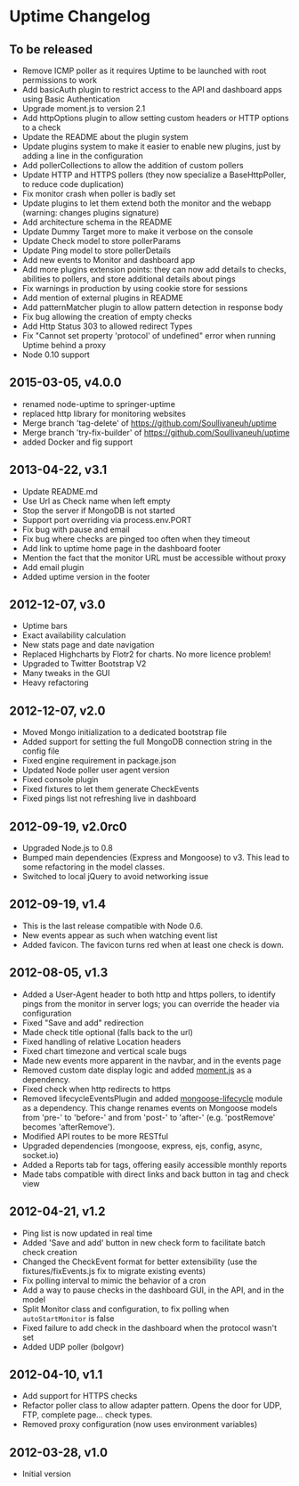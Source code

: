 Uptime Changelog
================

To be released
--------------

* Remove ICMP poller as it requires Uptime to be launched with root permissions to work
* Add basicAuth plugin to restrict access to the API and dashboard apps using Basic Authentication
* Upgrade moment.js to version 2.1
* Add httpOptions plugin to allow setting custom headers or HTTP options to a check
* Update the README about the plugin system
* Update plugins system to make it easier to enable new plugins, just by adding a line in the configuration
* Add pollerCollections to allow the addition of custom pollers
* Update HTTP and HTTPS pollers (they now specialize a BaseHttpPoller, to reduce code duplication)
* Fix monitor crash when poller is badly set
* Update plugins to let them extend both the monitor and the webapp (warning: changes plugins signature)
* Add architecture schema in the README
* Update Dummy Target more to make it verbose on the console
* Update Check model to store pollerParams
* Update Ping model to store pollerDetails
* Add new events to Monitor and dashboard app
* Add more plugins extension points: they can now add details to checks, abilities to pollers, and store additional details about pings
* Fix warnings in production by using cookie store for sessions
* Add mention of external plugins in README
* Add patternMatcher plugin to allow pattern detection in response body
* Fix bug allowing the creation of empty checks
* Add Http Status 303 to allowed redirect Types
* Fix "Cannot set property 'protocol' of undefined" error when running Uptime behind a proxy
* Node 0.10 support


2015-03-05, v4.0.0
------------------
* renamed node-uptime to springer-uptime
* replaced http library for monitoring websites
* Merge branch 'tag-delete' of https://github.com/Soullivaneuh/uptime
* Merge branch 'try-fix-builder' of https://github.com/Soullivaneuh/uptime
* added Docker and fig support


2013-04-22, v3.1
----------------

* Update README.md
* Use Url as Check name when left empty
* Stop the server if MongoDB is not started
* Support port overriding via process.env.PORT
* Fix bug with pause and email
* Fix bug where checks are pinged too often when they timeout
* Add link to uptime home page in the dashboard footer
* Mention the fact that the monitor URL must be accessible without proxy
* Add email plugin
* Added uptime version in the footer

2012-12-07, v3.0
----------------

* Uptime bars
* Exact availability calculation
* New stats page and date navigation
* Replaced Highcharts by Flotr2 for charts. No more licence problem!
* Upgraded to Twitter Bootstrap V2
* Many tweaks in the GUI
* Heavy refactoring

2012-12-07, v2.0
----------------

* Moved Mongo initialization to a dedicated bootstrap file
* Added support for setting the full MongoDB connection string in the config file
* Fixed engine requirement in package.json
* Updated Node poller user agent version
* Fixed console plugin
* Fixed fixtures to let them generate CheckEvents
* Fixed pings list not refreshing live in dashboard

2012-09-19, v2.0rc0
-------------------

* Upgraded Node.js to 0.8
* Bumped main dependencies (Express and Mongoose) to v3. This lead to some refactoring in the model classes.
* Switched to local jQuery to avoid networking issue

2012-09-19, v1.4
----------------

* This is the last release compatible with Node 0.6.
* New events appear as such when watching event list
* Added favicon. The favicon turns red when at least one check is down.

2012-08-05, v1.3
----------------

* Added a User-Agent header to both http and https pollers, to identify pings from the monitor in server logs; you can override the header via configuration
* Fixed "Save and add" redirection
* Made check title optional (falls back to the url)
* Fixed handling of relative Location headers
* Fixed chart timezone and vertical scale bugs
* Made new events more apparent in the navbar, and in the events page
* Removed custom date display logic and added [moment.js](http://momentjs.com/) as a dependency.
* Fixed check when http redirects to https
* Removed lifecycleEventsPlugin and added [mongoose-lifecycle](https://github.com/fzaninotto/mongoose-lifecycle) module as a dependency. This change renames events on Mongoose models from 'pre-' to 'before-' and from 'post-' to 'after-' (e.g. 'postRemove' becomes 'afterRemove').
* Modified API routes to be more RESTful
* Upgraded dependencies (mongoose, express, ejs, config, async, socket.io)
* Added a Reports tab for tags, offering easily accessible monthly reports
* Made tabs compatible with direct links and back button in tag and check view

2012-04-21, v1.2
----------------

* Ping list is now updated in real time
* Added 'Save and add' button in new check form to facilitate batch check creation
* Changed the CheckEvent format for better extensibility (use the fixtures/fixEvents.js fix to migrate existing events)
* Fix polling interval to mimic the behavior of a cron
* Add a way to pause checks in the dashboard GUI, in the API, and in the model
* Split Monitor class and configuration, to fix polling when `autoStartMonitor` is false
* Fixed failure to add check in the dashboard when the protocol wasn't set
* Added UDP poller (bolgovr)

2012-04-10, v1.1
----------------

* Add support for HTTPS checks
* Refactor poller class to allow adapter pattern. Opens the door for UDP, FTP, complete page... check types.
* Removed proxy configuration (now uses environment variables)

2012-03-28, v1.0
----------------

* Initial version